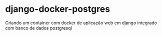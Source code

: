 # django-docker-postgres
Criando um container com docker de aplicação web em django integrado com banco de dados postgresql
